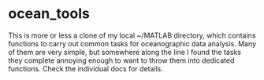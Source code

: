 # ocean_tools

This is more or less a clone of my local ~/MATLAB directory, which contains functions to carry out common tasks for oceanographic data analysis. Many of them are very simple, but somewhere along the line I found the tasks they complete annoying enough to want to throw them into dedicated functions. Check the individual docs for details.
